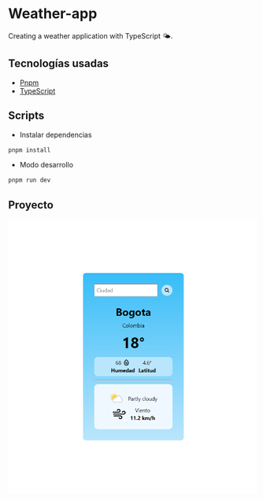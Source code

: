 # Weather-app

Creating a weather application with TypeScript 🌤️.

## Tecnologías usadas

- [Pnpm](https://pnpm.io/)
- [TypeScript](https://www.typescriptlang.org/)

## Scripts

- Instalar dependencias

```bash
pnpm install
```

- Modo desarrollo

```bash
pnpm run dev
```

## Proyecto

![ProyectoRick and Morty](/public/weather-app.png)